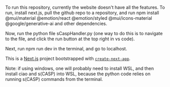 To run this repository, currently the website doesn't have all the features. To run, install next.js, pull the github repo to a
repository, and run npm install @mui/material @emotion/react @emotion/styled @mui/icons-material @google/generative-ai and other dependencies.

Now, run the python file sCaspHandler.py (one way to do this is to navigate to the file, and click the run button at the top right in vs code).

Next, run npm run dev in the terminal, and go to localhost.

This is a [Next.js](https://nextjs.org) project bootstrapped with [`create-next-app`](https://nextjs.org/docs/app/api-reference/cli/create-next-app).

Note: if using windows, one will probably need to install WSL, and then install ciao and s(CASP) into WSL, because the python code relies on running s(CASP) commands from the terminal.
